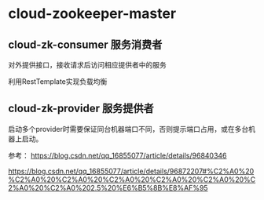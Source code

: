 # cloud-zookeeper-master
## cloud-zk-consumer 服务消费者
对外提供接口，接收请求后访问相应提供者中的服务

利用RestTemplate实现负载均衡

## cloud-zk-provider 服务提供者
启动多个provider时需要保证同台机器端口不同，否则提示端口占用，或在多台机器上启动。



参考：
https://blog.csdn.net/qq_16855077/article/details/96840346

https://blog.csdn.net/qq_16855077/article/details/96872207#%C2%A0%20%C2%A0%20%C2%A0%20%C2%A0%20%C2%A0%20%C2%A0%20%C2%A0%20%C2%A0%202.5%20%E6%B5%8B%E8%AF%95
